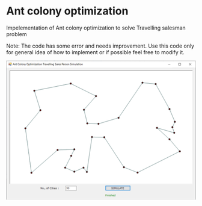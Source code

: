 # Ant colony optimization
Impelementation of Ant colony optimization to solve Travelling salesman problem

Note: The code has some error and needs improvement. Use this code only for general idea of how to implement or if possible feel free to modify it.

![](/AntColony_TSPSimulation/30_cities.png)
